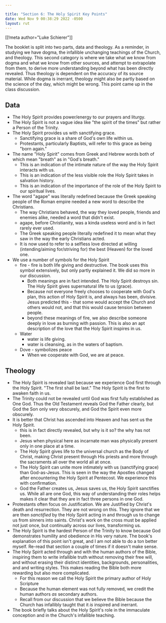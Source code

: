```yaml
---

title: "Section 6: The Holy Spirit Key Points"
date: Wed Nov 9 00:38:29 2022 -0500
layout: rut
---
```


[[!meta author="Luke Schierer"]]

The booklet is split into two parts, data and theology.  As a reminder, in
studying we have dogma, the infallible unchanging teachings of the Church, and
theology.  This second category is where we take what we know from dogma and
what we know from other sources, and attempt to extrapolate from them, to derive
more understanding beyond what has been directly revealed.  Thus theology is
dependent on the accuracy of its source material.  While dogma is inerrant,
theology might also be partly based on the science of the day, which might be
wrong. This point came up in the class discussion.

## Data

* The Holy Spirit provides power/energy to our prayers and liturgy.  
* The Holy Spirit is not a vague idea like "the spirit of the times" but rather
  a Person of the Trinity.
* The Holy Spirit provides us with sanctifying grace.
  * Sanctifying grace is a share of God's own life within us.
  * Protestants, particularly Baptists, will refer to this grace as being "born
    again."  
* The name "Holy Spirit" comes from Greek and Hebrew words both of which mean
  "breath" as in "God's breath."  
  * This is an indication of the intimate nature of the way the Holy Spirit
    interacts with us.
  * This is an indication of the less visible role the Holy Spirit takes in
    salvation history. 
  * This is an indication of the importance of the role of the Holy Spirit to
    our spiritual lives.
* The word "agape" was literally redefined because the Greek speaking people of
  the Roman empire needed a new word to describe the Christians.
  * The way Christians behaved, the way they loved people, friends and enemies
    alike, needed a word that didn't exist.
  * agape, before Christianity, was a kinda useless word and is in fact rarely
    ever used.
  * The Greek speaking people literally redefined it to mean what they saw in
    the way the early Christians acted.
  * It is now used to refer to a selfless love directed at willing
    (intending/aiming for/striving for) the best (Heaven) for the loved one.
* We use a number of symbols for the Holy Spirit
  * fire - fire is both life giving and destructive.  The book uses this symbol
    extensively, but only partly explained it.  We did so more in our
    discussion.
    * Both meanings are in fact intended.  The Holy Spirit destroys sin.  The
      Holy Spirit gives supernatural life to us (grace).  
    * Because not everyone freely chooses to cooperate with God's plan, this
      action of Holy Spirit is, and always has been, divisive.  Jesus predicted
      this - that some would accept the Church and others would not, and that
      this would cause tension between people. 
    * beyond these meanings of fire, we also describe someone deeply in love as
      burning with passion.  This is also an apt description of the love that
      the Holy Spirit inspires in us. 
  * Water
    * water is life giving. 
    * water is cleansing, as in the waters of baptism. 
  * Dove - symbolizes peace
    * When we cooperate with God, we are at peace. 

## Theology

* The Holy Spirit is revealed last because we experience God first through the
  Holy Spirit. "The first shall be last."  The Holy Spirit is the first to
  awaken faith in us. 
* The Trinity could not be revealed until God was first fully established as One
  God.  Thus the Old Testament reveals God the Father clearly, but God the Son
  only very obscurely, and God the Spirit even more obscurely. 
* It is better that Christ has ascended into Heaven and has sent us the Holy
  Spirit.
  * this is in fact directly revealed, but why is it so? the why has not been.
  * Jesus when physical here as incarnate man was physically present only in one
    place at a time. 
  * The Holy Spirit gives life to the universal church as the Body of Christ,
    making Christ present through His priests and more through the sacraments
    all over the world all at once. 
  * The Holy Spirit can unite more intimately with us (sanctifying grace) than
    God-as-Jesus.  This is seen in the way the Apostles changed after
    encountering the Holy Spirit at Pentecost.  We experience this with
    confirmation. 
  * God the Father creates us, Jesus saves us, the Holy Spirit sanctifies us.
    While all are one God, this way of understanding their roles helps makes it
    clear that they are in fact three persons in one God. 
* Protestants often focus on Justification.  We are Justified by Christ's death
  and resurrection.  They are not wrong on this.  They ignore that we are then
  *sanctified* by the Holy Spirit acting in and through us to change us from
  sinners into saints. Christ's work on the cross must be applied not just once,
  but continually across our lives, transforming us.  
* The Holy Spirit is the hardest Person of the Trinity to know because God
  demonstrates humility and obedience in His very nature.  The book's
  explanation of this point isn't great, and I am not able to do a ton better
  myself.  Re-read that section a couple of times if it doesn't make sense. 
* The Holy Spirit acted through and with the human authors of the Bible,
  inspiring them to write infallible truth without removing their free will, and
  without erasing their distinct identities, backgrounds, personalities, and and
  writing styles.  This makes reading the Bible both more rewarding but also
  more complicated. 
  * For this reason we call the Holy Spirit the primary author of Holy Scripture
  * Because the human element was not fully removed, we credit the human authors
    *as* secondary authors. 
  * Recall from our discussion that we believe the Bible because the Church has
    infallibly taught that it *is* inspired and inerrant. 
* The book briefly talks about the Holy Spirit's role in the immaculate
  conception and in the Church's infallible teaching.  
